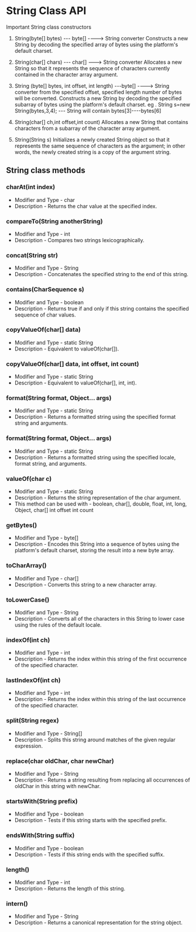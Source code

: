 # String Class API

Important String class constructors

1) String(byte[] bytes) --- byte[] ----> String converter
Constructs a new String by decoding the specified array of bytes using the platform's default charset.

2) String(char[] chars)   --- char[] ---> String converter
Allocates a new String so that it represents the sequence of characters currently contained in the character array argument.

3) String (byte[] bytes, int offset, int length)  ---byte[] ----> String converter from the specified offset, specified length number of bytes will be converted.
Constructs a new String by decoding the specified subarray of bytes using the platform's default charset.
eg . String s=new String(bytes,3,4);   --- String will contain bytes[3]----bytes[6]

4) String(char[] ch,int offset,int count)
Allocates a new String that contains characters from a subarray of the character array argument.

5) String(String s)
Initializes a newly created String object so that it represents the same sequence of characters as the argument; in other words, the newly created string is a copy of the argument string.

## String class methods

### charAt​(int index)
- Modifier and Type - char
- Description - Returns the char value at the specified index.

### compareTo​(String anotherString)
- Modifier and Type - int
- Description - Compares two strings lexicographically.

### concat​(String str)
- Modifier and Type - String
- Description - Concatenates the specified string to the end of this string.

### contains​(CharSequence s)
- Modifier and Type - boolean
- Description - Returns true if and only if this string contains the specified sequence of char values.

### copyValueOf​(char[] data)
- Modifier and Type - static String
- Description - Equivalent to valueOf(char[]).

### copyValueOf​(char[] data, int offset, int count)
- Modifier and Type - static String
- Description - Equivalent to valueOf(char[], int, int).

### format​(String format, Object... args)
- Modifier and Type - static String
- Description - Returns a formatted string using the specified format string and arguments.

### format​(String format, Object... args)
- Modifier and Type - static String
- Description - Returns a formatted string using the specified locale, format string, and arguments.

### valueOf​(char c)
- Modifier and Type - static String
- Description - Returns the string representation of the char argument.
- This method can be used with - boolean, char[], double, float, int, long, Object, char[] int offset int count 

### getBytes()
- Modifier and Type - byte[]
- Description - Encodes this String into a sequence of bytes using the platform's default charset, storing the result into a new byte array.

### toCharArray()
- Modifier and Type - char[]
- Description - Converts this string to a new character array.

### toLowerCase()
- Modifier and Type - String
- Description - Converts all of the characters in this String to lower case using the rules of the default locale.

### indexOf​(int ch)
- Modifier and Type - int
- Description - Returns the index within this string of the first occurrence of the specified character.

### lastIndexOf​(int ch)
- Modifier and Type - int
- Description - Returns the index within this string of the last occurrence of the specified character.

### split​(String regex)
- Modifier and Type - String[]
- Description - Splits this string around matches of the given regular expression.

### replace​(char oldChar, char newChar)
- Modifier and Type - String
- Description - Returns a string resulting from replacing all occurrences of oldChar in this string with newChar.

### startsWith​(String prefix)
- Modifier and Type - boolean
- Description - Tests if this string starts with the specified prefix.

### endsWith​(String suffix)
- Modifier and Type - boolean
- Description - Tests if this string ends with the specified suffix.

### length()
- Modifier and Type - int
- Description - Returns the length of this string.

### intern()
- Modifier and Type - String
- Description - Returns a canonical representation for the string object.


